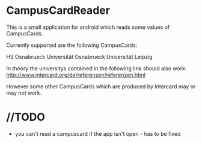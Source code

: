 CampusCardReader
================

This is a small application for android which reads some values of CampusCards.

Currently supported are the following CampusCards:

HS Osnabrueck
Universität Osnabrueck
Universität Leipzig


In theory the universitys contained in the following link should also work:
http://www.intercard.org/de/referenzen/referenzen.html

However some other CampusCards which are produced by Intercard may or may not work.

//TODO
================
+ you can't read a campuscard if the app isn't open - has to be fixed